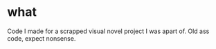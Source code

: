 # what
 Code I made for a scrapped visual novel project I was apart of. Old ass code, expect nonsense.
